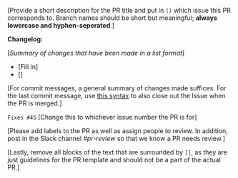 [Provide a short description for the PR title and put in `()` which issue this PR corresponds to. Branch names should be short but meaningful; **always lowercase and hyphen-seperated**.]

**Changelog:**

[*Summary of changes that have been made in a list format*]

- [Fill in]
- []

[For commit messages, a general summary of changes made suffices. For the last commit message, use [this syntax](https://help.github.com/articles/closing-issues-via-commit-messages/) to also close out the Issue when the PR is merged.]

`Fixes #45` [Change this to whichever issue number the PR is for]

[Please add labels to the PR as well as assign people to review. In addition, post in the Slack channel *#pr-review* so that we know a PR needs review.]

[Lastly, remove all blocks of the text that are surrounded by `[]`, as they are just guidelines for the PR template and should not be a part of the actual PR.]


